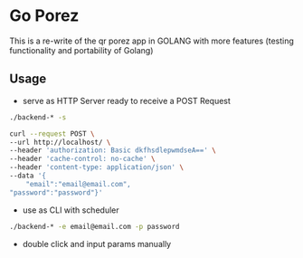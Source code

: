 # Go Porez

This is a re-write of the qr porez app in GOLANG with more features (testing functionality and portability of Golang)

## Usage

- serve as HTTP Server ready to receive a POST Request
```bash
./backend-* -s
```

```bash
curl --request POST \
--url http://localhost/ \
--header 'authorization: Basic dkfhsdlepwmdseA==' \
--header 'cache-control: no-cache' \
--header 'content-type: application/json' \
--data '{
    "email":"email@email.com",
"password":"password"}'
```

- use as CLI with scheduler

```sh
./backend-* -e email@email.com -p password
```

- double click and input params manually